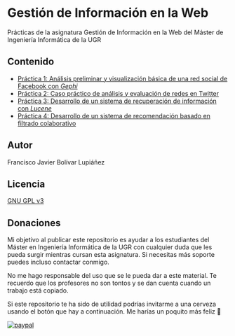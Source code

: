 # Gestión de Información en la Web

Prácticas de la asignatura Gestión de Información en la Web del Máster de Ingeniería Informática de la UGR

## Contenido

* [Práctica 1: Análisis preliminar y visualización básica de una red social de Facebook con *Gephi*](https://github.com/fblupi/master_informatica-GIW/tree/master/P1)
* [Práctica 2: Caso práctico de análisis y evaluación de redes en Twitter](https://github.com/fblupi/master_informatica-GIW/tree/master/P2)
* [Práctica 3: Desarrollo de un sistema de recuperación de información con *Lucene*](https://github.com/fblupi/master_informatica-GIW/tree/master/P3)
* [Práctica 4: Desarrollo de un sistema de recomendación basado en filtrado colaborativo](https://github.com/fblupi/master_informatica-GIW/tree/master/P4)

## Autor

Francisco Javier Bolívar Lupiáñez

## Licencia

[GNU GPL v3](https://github.com/fblupi/master_informatica-GIW/blob/master/LICENSE)

## Donaciones

Mi objetivo al publicar este repositorio es ayudar a los estudiantes del Máster en Ingeniería Informática de la UGR con cualquier duda que les pueda surgir mientras cursan esta asignatura. Si necesitas más soporte puedes incluso contactar conmigo.

No me hago responsable del uso que se le pueda dar a este material. Te recuerdo que los profesores no son tontos y se dan cuenta cuando un trabajo está copiado.

Si este repositorio te ha sido de utilidad podrías invitarme a una cerveza usando el botón que hay a continuación. Me harías un poquito más feliz 🙂

[![paypal](https://www.paypalobjects.com/en_US/ES/i/btn/btn_donateCC_LG.gif)](https://www.paypal.com/cgi-bin/webscr?cmd=_s-xclick&hosted_button_id=G9VHQ4RYZJTJ4)
